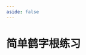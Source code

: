 ```yaml
---
aside: false
---
```

<script setup>
import Train from "../components/train/TrainZigen.vue"
import {high} from "./high.ts"
</script>

# 简单鹤字根练习

<Train zigenFont = "kaiti" name = "jdh" :high />